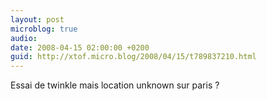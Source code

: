 ```yaml
---
layout: post
microblog: true
audio: 
date: 2008-04-15 02:00:00 +0200
guid: http://xtof.micro.blog/2008/04/15/t789837210.html
---
```

Essai de twinkle mais location unknown sur paris ?
